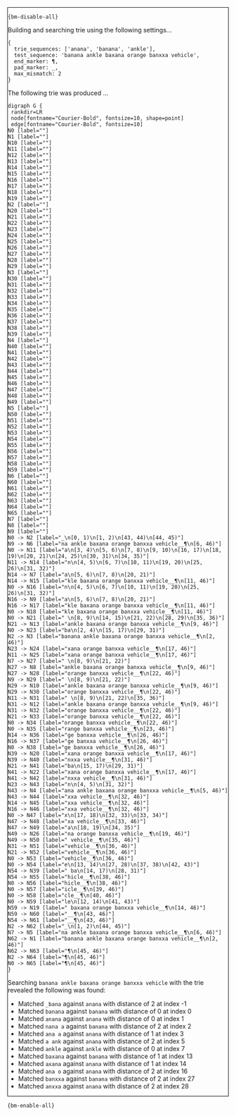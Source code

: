 <div style="border:1px solid black;">

`{bm-disable-all}`

Building and searching trie using the following settings...

```
{
  trie_sequences: ['anana', 'banana', 'ankle'],
  test_sequence: 'banana ankle baxana orange banxxa vehicle',
  end_marker: ¶,
  pad_marker: _,
  max_mismatch: 2
}

```


The following trie was produced ...

```{dot}
digraph G {
 rankdir=LR
 node[fontname="Courier-Bold", fontsize=10, shape=point]
 edge[fontname="Courier-Bold", fontsize=10]
N0 [label=""]
N1 [label=""]
N10 [label=""]
N11 [label=""]
N12 [label=""]
N13 [label=""]
N14 [label=""]
N15 [label=""]
N16 [label=""]
N17 [label=""]
N18 [label=""]
N19 [label=""]
N2 [label=""]
N20 [label=""]
N21 [label=""]
N22 [label=""]
N23 [label=""]
N24 [label=""]
N25 [label=""]
N26 [label=""]
N27 [label=""]
N28 [label=""]
N29 [label=""]
N3 [label=""]
N30 [label=""]
N31 [label=""]
N32 [label=""]
N33 [label=""]
N34 [label=""]
N35 [label=""]
N36 [label=""]
N37 [label=""]
N38 [label=""]
N39 [label=""]
N4 [label=""]
N40 [label=""]
N41 [label=""]
N42 [label=""]
N43 [label=""]
N44 [label=""]
N45 [label=""]
N46 [label=""]
N47 [label=""]
N48 [label=""]
N49 [label=""]
N5 [label=""]
N50 [label=""]
N51 [label=""]
N52 [label=""]
N53 [label=""]
N54 [label=""]
N55 [label=""]
N56 [label=""]
N57 [label=""]
N58 [label=""]
N59 [label=""]
N6 [label=""]
N60 [label=""]
N61 [label=""]
N62 [label=""]
N63 [label=""]
N64 [label=""]
N65 [label=""]
N7 [label=""]
N8 [label=""]
N9 [label=""]
N0 -> N2 [label="_\n[0, 1)\n[1, 2)\n[43, 44)\n[44, 45)"]
N9 -> N6 [label="na ankle baxana orange banxxa vehicle__¶\n[6, 46)"]
N0 -> N11 [label="a\n[3, 4)\n[5, 6)\n[7, 8)\n[9, 10)\n[16, 17)\n[18, 19)\n[20, 21)\n[24, 25)\n[30, 31)\n[34, 35)"]
N11 -> N14 [label="n\n[4, 5)\n[6, 7)\n[10, 11)\n[19, 20)\n[25, 26)\n[31, 32)"]
N14 -> N7 [label="a\n[5, 6)\n[7, 8)\n[20, 21)"]
N14 -> N15 [label="kle baxana orange banxxa vehicle__¶\n[11, 46)"]
N0 -> N16 [label="n\n[4, 5)\n[6, 7)\n[10, 11)\n[19, 20)\n[25, 26)\n[31, 32)"]
N16 -> N9 [label="a\n[5, 6)\n[7, 8)\n[20, 21)"]
N16 -> N17 [label="kle baxana orange banxxa vehicle__¶\n[11, 46)"]
N0 -> N18 [label="kle baxana orange banxxa vehicle__¶\n[11, 46)"]
N0 -> N21 [label=" \n[8, 9)\n[14, 15)\n[21, 22)\n[28, 29)\n[35, 36)"]
N21 -> N13 [label="ankle baxana orange banxxa vehicle__¶\n[9, 46)"]
N0 -> N23 [label="ba\n[2, 4)\n[15, 17)\n[29, 31)"]
N2 -> N3 [label="banana ankle baxana orange banxxa vehicle__¶\n[2, 46)"]
N23 -> N24 [label="xana orange banxxa vehicle__¶\n[17, 46)"]
N11 -> N25 [label="xana orange banxxa vehicle__¶\n[17, 46)"]
N7 -> N27 [label=" \n[8, 9)\n[21, 22)"]
N27 -> N8 [label="ankle baxana orange banxxa vehicle__¶\n[9, 46)"]
N27 -> N28 [label="orange banxxa vehicle__¶\n[22, 46)"]
N9 -> N29 [label=" \n[8, 9)\n[21, 22)"]
N29 -> N10 [label="ankle baxana orange banxxa vehicle__¶\n[9, 46)"]
N29 -> N30 [label="orange banxxa vehicle__¶\n[22, 46)"]
N11 -> N31 [label=" \n[8, 9)\n[21, 22)\n[35, 36)"]
N31 -> N12 [label="ankle baxana orange banxxa vehicle__¶\n[9, 46)"]
N31 -> N32 [label="orange banxxa vehicle__¶\n[22, 46)"]
N21 -> N33 [label="orange banxxa vehicle__¶\n[22, 46)"]
N0 -> N34 [label="orange banxxa vehicle__¶\n[22, 46)"]
N0 -> N35 [label="range banxxa vehicle__¶\n[23, 46)"]
N14 -> N36 [label="ge banxxa vehicle__¶\n[26, 46)"]
N16 -> N37 [label="ge banxxa vehicle__¶\n[26, 46)"]
N0 -> N38 [label="ge banxxa vehicle__¶\n[26, 46)"]
N39 -> N20 [label="xana orange banxxa vehicle__¶\n[17, 46)"]
N39 -> N40 [label="nxxa vehicle__¶\n[31, 46)"]
N21 -> N41 [label="ba\n[15, 17)\n[29, 31)"]
N41 -> N22 [label="xana orange banxxa vehicle__¶\n[17, 46)"]
N41 -> N42 [label="nxxa vehicle__¶\n[31, 46)"]
N23 -> N43 [label="n\n[4, 5)\n[31, 32)"]
N43 -> N4 [label="ana ankle baxana orange banxxa vehicle__¶\n[5, 46)"]
N43 -> N44 [label="xxa vehicle__¶\n[32, 46)"]
N14 -> N45 [label="xxa vehicle__¶\n[32, 46)"]
N16 -> N46 [label="xxa vehicle__¶\n[32, 46)"]
N0 -> N47 [label="x\n[17, 18)\n[32, 33)\n[33, 34)"]
N47 -> N48 [label="xa vehicle__¶\n[33, 46)"]
N47 -> N49 [label="a\n[18, 19)\n[34, 35)"]
N49 -> N26 [label="na orange banxxa vehicle__¶\n[19, 46)"]
N49 -> N50 [label=" vehicle__¶\n[35, 46)"]
N31 -> N51 [label="vehicle__¶\n[36, 46)"]
N21 -> N52 [label="vehicle__¶\n[36, 46)"]
N0 -> N53 [label="vehicle__¶\n[36, 46)"]
N0 -> N54 [label="e\n[13, 14)\n[27, 28)\n[37, 38)\n[42, 43)"]
N54 -> N39 [label=" ba\n[14, 17)\n[28, 31)"]
N54 -> N55 [label="hicle__¶\n[38, 46)"]
N0 -> N56 [label="hicle__¶\n[38, 46)"]
N0 -> N57 [label="icle__¶\n[39, 46)"]
N0 -> N58 [label="cle__¶\n[40, 46)"]
N0 -> N59 [label="le\n[12, 14)\n[41, 43)"]
N59 -> N19 [label=" baxana orange banxxa vehicle__¶\n[14, 46)"]
N59 -> N60 [label="__¶\n[43, 46)"]
N54 -> N61 [label="__¶\n[43, 46)"]
N2 -> N62 [label="_\n[1, 2)\n[44, 45)"]
N7 -> N5 [label="na ankle baxana orange banxxa vehicle__¶\n[6, 46)"]
N62 -> N1 [label="banana ankle baxana orange banxxa vehicle__¶\n[2, 46)"]
N62 -> N63 [label="¶\n[45, 46)"]
N2 -> N64 [label="¶\n[45, 46)"]
N0 -> N65 [label="¶\n[45, 46)"]
}
```

Searching `banana ankle baxana orange banxxa vehicle` with the trie revealed the following was found:

 * Matched `_bana` against `anana` with distance of 2 at index -1
 * Matched `banana` against `banana` with distance of 0 at index 0
 * Matched `anana` against `anana` with distance of 0 at index 1
 * Matched `nana a` against `banana` with distance of 2 at index 2
 * Matched `ana a` against `anana` with distance of 1 at index 3
 * Matched `a ank` against `anana` with distance of 2 at index 5
 * Matched `ankle` against `ankle` with distance of 0 at index 7
 * Matched `baxana` against `banana` with distance of 1 at index 13
 * Matched `axana` against `anana` with distance of 1 at index 14
 * Matched `ana o` against `anana` with distance of 2 at index 16
 * Matched `banxxa` against `banana` with distance of 2 at index 27
 * Matched `anxxa` against `anana` with distance of 2 at index 28
</div>

`{bm-enable-all}`

